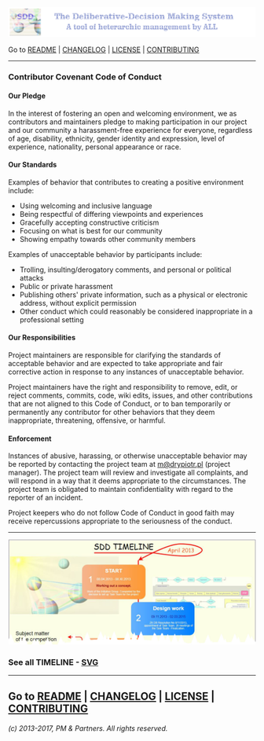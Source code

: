 ![](https://github.com/madrypiotr/SDD/blob/master/client/stylesheets/sdd_baner.jpg) 

Go to [README] | [CHANGELOG] | [LICENSE] | [CONTRIBUTING] 

---

### Contributor Covenant Code of Conduct

#### Our Pledge

In the interest of fostering an open and welcoming environment, we as contributors and maintainers pledge to making participation in our project and our community a harassment-free experience for everyone, regardless of age, disability, ethnicity, gender identity and expression, level of experience, nationality, personal appearance or race.

#### Our Standards

Examples of behavior that contributes to creating a positive environment include:

* Using welcoming and inclusive language
* Being respectful of differing viewpoints and experiences
* Gracefully accepting constructive criticism
*  Focusing on what is best for our community
* Showing empathy towards other community members

Examples of unacceptable behavior by participants include:

* Trolling, insulting/derogatory comments, and personal or political attacks
* Public or private harassment
* Publishing others' private information, such as a physical or electronic address, without explicit permission
* Other conduct which could reasonably be considered inappropriate in a professional setting

#### Our Responsibilities

Project maintainers are responsible for clarifying the standards of acceptable behavior and are expected to take appropriate and fair corrective action in response to any instances of unacceptable behavior.

Project maintainers have the right and responsibility to remove, edit, or reject comments, commits, code, wiki edits, issues, and other contributions that are not aligned to this Code of Conduct, or to ban temporarily or permanently any contributor for other behaviors that they deem inappropriate, threatening, offensive, or harmful.

#### Enforcement

Instances of abusive, harassing, or otherwise unacceptable behavior may be reported by contacting the project team at m@drypiotr.pl (project manager). The project team will review and investigate all complaints, and will respond in a way that it deems appropriate to the circumstances. The project team is obligated to maintain confidentiality with regard to the reporter of an incident.

Project keepers who do not follow Code of Conduct in good faith may receive repercussions appropriate to the seriousness of the conduct.

---

![](https://github.com/madrypiotr/SDD/blob/master/client/stylesheets/SDD_TIMELINE_part.jpg)
### See all TIMELINE - [SVG](https://github.com/madrypiotr/SDD/blob/master/client/stylesheets/SDD_TIMELINE.svg)

---
Go to [README] | [CHANGELOG] | [LICENSE] | [CONTRIBUTING] 
---
###### (c) 2013-2017, PM & Partners. All rights reserved.

[SDD]: http://sdd.ha.pl
[SDD GitHub issue page]: https://github.com/madrypiotr/SDD/issues
[Download the SDD source code]: https://github.com/madrypiotr/SDD
[Install the METEOR]: https://www.meteor.com/install
[METEOR]: https://github.com/meteor/meteor
[MongoDB]: https://github.com/mongodb
[NodeJS]: https://github.com/nodejs/node/blob/master/LICENSE
[HTML5]: https://www.w3.org/2011/03/html-license-options.html
[jQuery]: https://github.com/jquery/jquery/blob/master/LICENSE.txt
[Bootstrap]: https://github.com/twbs/bootstrap
[README]: https://github.com/madrypiotr/SDD/blob/master/README.md
[LICENSE]: https://github.com/madrypiotr/SDD/blob/master/LICENSE.md
[CHANGELOG]: https://github.com/madrypiotr/SDD/blob/master/CHANGELOG.md
[CONTRIBUTING]: https://github.com/madrypiotr/SDD/blob/master/CONTRIBUTING.md
[How to contribute]: https://github.com/madrypiotr/SDD/blob/master/README.md
[WanWeb]: http://ha.pl/#contact
[OneBI]: http://www.onebi.eu

